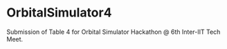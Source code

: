 # OrbitalSimulator4
Submission of Table 4 for Orbital Simulator Hackathon @ 6th Inter-IIT Tech Meet.
